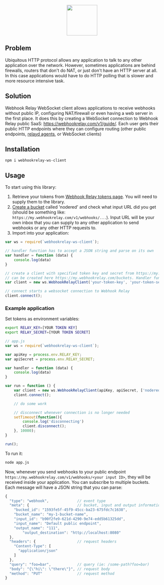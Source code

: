 <p align="center">
    <a href="https://webhookrelay.com" target="_blank"><img width="100"src="https://webhookrelay.com/images/sat_logo.png"></a>
</p>

## Problem

Ubiquitous HTTP protocol allows any application to talk to any other application over the network. However, sometimes applications are behind firewalls, routers that don't do NAT, or just don't have an HTTP server at all. In this case applications would have to do HTTP polling that is slower and more resource intensive task.

## Solution

 Webhook Relay WebSocket client allows applications to receive webhooks without public IP, configuring NAT/firewall or even having a web server in the first place. It does this by creating a WebSocket connection to Webhook Relay public SaaS: https://webhookrelay.com/v1/guide/. Each user gets their public HTTP endpoints where they can configure routing (other public endpoints, [relayd agents](https://webhookrelay.com/download/), or WebSocket clients) 

## Installation

```
npm i webhookrelay-ws-client
```

## Usage

To start using this library:

1. Retrieve your tokens from [Webhook Relay tokens page](https://my.webhookrelay.com/tokens). You will need to supply them to the library.
2. [Create a bucket](https://my.webhookrelay.com/buckets) called 'nodered' and check what input URL did you get (should be something like: `https://my.webhookrelay.com/v1/webhooks/...`). Input URL will be your own inbox that you can supply to any other application to send webhooks or any other HTTP requests to.
3. Import into your application:

```javascript
var ws = require(`webhookrelay-ws-client`);

// handler function has to accept a JSON string and parse on its own
var handler = function (data) {
    console.log(data)
}

// create a client with specified token key and secret from https://my.webhookrelay.com/tokens and any buckets that
// can be created here https://my.webhookrelay.com/buckets. Handler function is called whenever there's a new message
var client = new ws.WebhookRelayClient('your-token-key', 'your-token-secret', ['bucket-1', 'bucket-2'], handler)

// connect starts a websocket connection to Webhook Relay 
client.connect();
```

### Example application

Set tokens as environment variables:

```bash
export RELAY_KEY=[YOUR TOKEN KEY]
export RELAY_SECRET=[YOUR TOKEN SECRET]
```

```javascript
// app.js
var ws = require(`webhookrelay-ws-client`);

var apiKey = process.env.RELAY_KEY;
var apiSecret = process.env.RELAY_SECRET;

var handler = function (data) {
    console.log(data)
}

var run = function () {    
    var client = new ws.WebhookRelayClient(apiKey, apiSecret, ['nodered'], handler)
    client.connect();

    // do some work

    // disconnect whenever connection is no longer needed
    setTimeout(function(){ 
        console.log('disconnecting')
        client.disconnect();
    }, 10000);
}

run();
```

To run it:

```bash
node app.js
```

Now, whenever you send webhooks to your public endpoint `https://my.webhookrelay.com/v1/webhooks/<your input ID>`, they will be received inside your application. You can subscribe to multiple buckets. Each message will have a JSON string that you can parse:

```javascript
{
  "type": "webhook",             // event type
  "meta": {                      // bucket, input and output information 
    "bucked_id": "1593fe5f-45f9-45cc-ba23-675fdc7c1638", 
    "bucket_name": "my-1-bucket-name",                                
    "input_id": "b90f2fe9-621d-4290-9e74-edd5b61325dd",
    "input_name": "Default public endpoint",
    "output_name": "111",
		"output_destination": "http://localhost:8080"
  },
  "headers": {                   // request headers
    "Content-Type": [
      "application/json"
    ]
  },
  "query": "foo=bar",            // query (ie: /some-path?foo=bar)
  "body": "{\"hi\": \"there\"}", // request body
  "method": "PUT"                // request method
}
```
